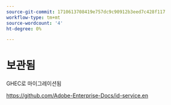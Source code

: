 ```yaml
---
source-git-commit: 1710613708419e757dc9c90912b3eed7c428f117
workflow-type: tm+mt
source-wordcount: '4'
ht-degree: 0%

---
```

# 보관됨

GHEC로 마이그레이션됨

<https://github.com/Adobe-Enterprise-Docs/id-service.en>
